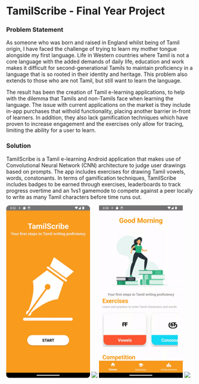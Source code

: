 # TamilScribe - Final Year Project

### Problem Statement
As someone who was born and raised in England whilst being of Tamil origin, I have faced the challenge of trying to learn my mother tongue alongside my first language.       Life in Western countries where Tamil is not a core language with the added demands of daily life, education and work makes it difficult for second-generational Tamils to maintain proficiency in a language that is so rooted in their identity and heritage. This problem also extends to those who are not Tamil, but still want to learn the language.

The result has been the creation of Tamil e-learning applications, to help with the dilemma that Tamils and non-Tamils face when learning the language. The issue with current applications on the market is they include in-app purchases that withold functionality, placing another barrier in-front of learners. In addition, they also lack gamification techniques which have proven to increase engagement and the exercises only allow for tracing, limiting the ability for a user to learn.  

### Solution
TamilScribe is a Tamil e-learning Android application that makes use of Convolutional Neural Network (CNN) architecture to judge user drawings based on prompts. The app includes exercises for drawing Tamil vowels, words, constonants. In terms of gamification techniques, TamilScribe includes badges to be earned through exercises, leaderboards to track progress overtime and an 1vs1 gamemode to compete against a peer locally to write as many Tamil characters before time runs out.   


<img src="Images/0.png" width="225"/> <img src="Images/1.gif" width="225"/> <img src="Images/2.gif" width="225"/> <img src="Images/3.gif" width="225"/> 


